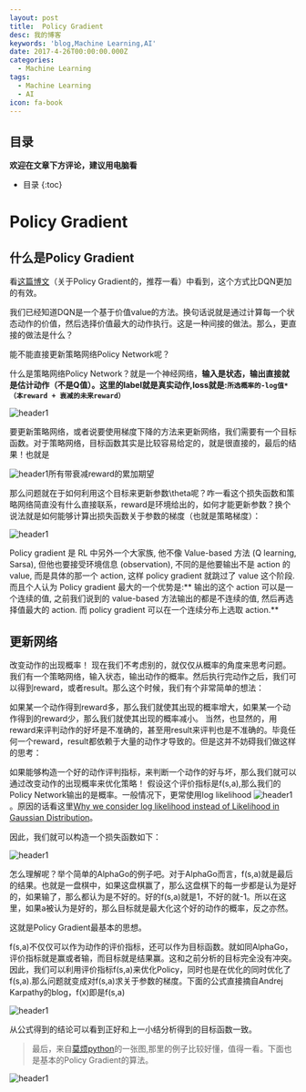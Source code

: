 ```yaml
---
layout: post
title:  Policy Gradient
desc: 我的博客
keywords: 'blog,Machine Learning,AI'
date: 2017-4-26T00:00:00.000Z
categories:
  - Machine Learning
tags:
  - Machine Learning
  - AI
icon: fa-book
---
```



## 目录
**欢迎在文章下方评论，建议用电脑看**

* 目录
{:toc}

# Policy Gradient

## 什么是Policy Gradient

看[这篇博文](https://karpathy.github.io/2016/05/31/rl/?_utm_source=1-2-2)（关于Policy Gradient的，推荐一看）中看到，这个方式比DQN更加的有效。


我们已经知道DQN是一个基于价值value的方法。换句话说就是通过计算每一个状态动作的价值，然后选择价值最大的动作执行。这是一种间接的做法。那么，更直接的做法是什么？

能不能直接更新策略网络Policy Network呢？

什么是策略网络Policy Network？就是一个神经网络，**输入是状态，输出直接就是估计动作（不是Q值）。这里的label就是真实动作,loss就是:`所选概率的-log值*（本reward + 衰减的未来reward）`**

<img src="{{ site.img_path }}/Machine Learning/Policy_Network.png" alt="header1" style="height:auto!important;width:auto%;max-width:1020px;"/>

要更新策略网络，或者说要使用梯度下降的方法来更新网络，我们需要有一个目标函数。对于策略网络，目标函数其实是比较容易给定的，就是很直接的，最后的结果！也就是


<img src="{{ site.img_path }}/Machine Learning/Policy_Network1.png" alt="header1" style="height:auto!important;width:auto%;max-width:1020px;"/>所有带衰减reward的累加期望

那么问题就在于如何利用这个目标来更新参数\theta呢？咋一看这个损失函数和策略网络简直没有什么直接联系，reward是环境给出的，如何才能更新参数？换个说法就是如何能够计算出损失函数关于参数的梯度（也就是策略梯度）：

<img src="{{ site.img_path }}/Machine Learning/Policy_Network2.png" alt="header1" style="height:auto!important;width:auto%;max-width:1020px;"/>


Policy gradient 是 RL 中另外一个大家族, 他不像 Value-based 方法 (Q learning, Sarsa), 但他也要接受环境信息 (observation), 不同的是他要输出不是 action 的 value, 而是具体的那一个 action, 这样 policy gradient 就跳过了 value 这个阶段. 而且个人认为 Policy gradient 最大的一个优势是:** 输出的这个 action 可以是一个连续的值, 之前我们说到的 value-based 方法输出的都是不连续的值, 然后再选择值最大的 action. 而 policy gradient 可以在一个连续分布上选取 action.**



## 更新网络


改变动作的出现概率！
现在我们不考虑别的，就仅仅从概率的角度来思考问题。我们有一个策略网络，输入状态，输出动作的概率。然后执行完动作之后，我们可以得到reward，或者result。那么这个时候，我们有个非常简单的想法：

如果某一个动作得到reward多，那么我们就使其出现的概率增大，如果某一个动作得到的reward少，那么我们就使其出现的概率减小。
当然，也显然的，用reward来评判动作的好坏是不准确的，甚至用result来评判也是不准确的。毕竟任何一个reward，result都依赖于大量的动作才导致的。但是这并不妨碍我们做这样的思考：

如果能够构造一个好的动作评判指标，来判断一个动作的好与坏，那么我们就可以通过改变动作的出现概率来优化策略！
假设这个评价指标是f(s,a),那么我们的Policy Network输出的是概率。一般情况下，更常使用log likelihood <img src="{{ site.img_path }}/Machine Learning/Policy_Network3.png" alt="header1" style="height:auto!important;width:auto%;max-width:1020px;"/>。原因的话看这里[Why we consider log likelihood instead of Likelihood in Gaussian Distribution](http://link.zhihu.com/?target=http%3A//math.stackexchange.com/questions/892832/why-we-consider-log-likelihood-instead-of-likelihood-in-gaussian-distribution)。

因此，我们就可以构造一个损失函数如下：

<img src="{{ site.img_path }}/Machine Learning/Policy_Network4.png" alt="header1" style="height:auto!important;width:auto%;max-width:1020px;"/>

怎么理解呢？举个简单的AlphaGo的例子吧。对于AlphaGo而言，f(s,a)就是最后的结果。也就是一盘棋中，如果这盘棋赢了，那么这盘棋下的每一步都是认为是好的，如果输了，那么都认为是不好的。好的f(s,a)就是1，不好的就-1。所以在这里，如果a被认为是好的，那么目标就是最大化这个好的动作的概率，反之亦然。

这就是Policy Gradient最基本的思想。

f(s,a)不仅仅可以作为动作的评价指标，还可以作为目标函数。就如同AlphaGo，评价指标就是赢或者输，而目标就是结果赢。这和之前分析的目标完全没有冲突。因此，我们可以利用评价指标f(s,a)来优化Policy，同时也是在优化的同时优化了f(s,a).那么问题就变成对f(s,a)求关于参数的梯度。下面的公式直接摘自Andrej Karpathy的blog，f(x)即是f(s,a)

<img src="{{ site.img_path }}/Machine Learning/Policy_Network5.png" alt="header1" style="height:auto!important;width:auto%;max-width:1020px;"/>

从公式得到的结论可以看到正好和上一小结分析得到的目标函数一致。



>最后，来自[莫烦python](https://morvanzhou.github.io/tutorials/machine-learning/reinforcement-learning/5-1-policy-gradient-softmax1/)的一张图,那里的例子比较好懂，值得一看。下面也是基本的Policy Gradient的算法。

<img src="{{ site.img_path }}/Machine Learning/policy_gradient_agr.png" alt="header1" style="height:auto!important;width:auto%;max-width:1020px;"/>
